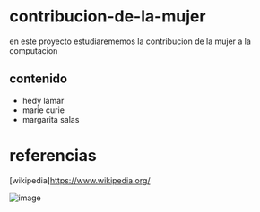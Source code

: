 # contribucion-de-la-mujer
en este proyecto estudiarememos la contribucion de la mujer a la computacion
## contenido
- hedy lamar
- marie curie
- margarita salas
# referencias

[wikipedia]https://www.wikipedia.org/

![image](https://user-images.githubusercontent.com/114906901/193536126-b08741af-0bc6-4535-8c10-9924abd23de5.PNG)

